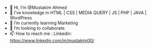 - 👋 Hi, I’m @Mustakim Ahmed
- 👀 I’ve knowledge in HTML | CSS | MEDIA QUERY | JS | PHP | JAVA | WordPress
- 🌱 I’m currently learning Marketing
- 💞️ I’m looking to collaborate.
- 📫 How to reach me : Linkedin: https://www.linkedin.com/in/mustakim00/

<!---
Mustakim-Lab-dotcom/Mustakim-Lab-dotcom is a ✨ special ✨ repository because its `README.md` (this file) appears on your GitHub profile.
You can click the Preview link to take a look at your changes.
--->
